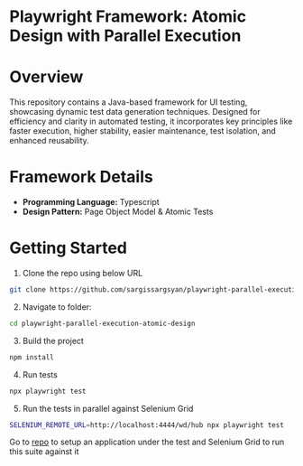 # Playwright Framework: Atomic Design with Parallel Execution

# Overview
This repository contains a Java-based framework for UI testing, showcasing dynamic test data generation techniques.
Designed for efficiency and clarity in automated testing, it incorporates key principles like faster execution,
higher stability, easier maintenance, test isolation, and enhanced reusability.


# Framework Details
- **Programming Language:** Typescript
- **Design Pattern:** Page Object Model & Atomic Tests

# Getting Started
1. Clone the repo using below URL

```sh
git clone https://github.com/sargissargsyan/playwright-parallel-execution-atomic-design.git
```

2. Navigate to folder:

```sh
cd playwright-parallel-execution-atomic-design
```

3. Build the project
```sh
npm install
```

4. Run tests
```sh
npx playwright test
```

5. Run the tests in parallel against Selenium Grid
```sh
SELENIUM_REMOTE_URL=http://localhost:4444/wd/hub npx playwright test
```

Go to [repo](https://github.com/sargissargsyan/workshop-env-setup) to setup an application under the test and Selenium Grid to run this suite against it
